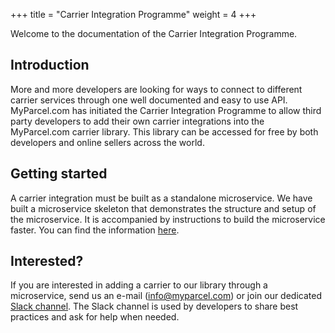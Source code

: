 +++
title = "Carrier Integration Programme"
weight = 4
+++

Welcome to the documentation of the Carrier Integration Programme.

## Introduction

More and more developers are looking for ways to connect to different carrier services through one well documented and easy to use API. MyParcel.com has initiated the Carrier Integration Programme to allow third party developers to add their own carrier integrations into the MyParcel.com carrier library. This library can be accessed for free by both developers and online sellers across the world.  

## Getting started

A carrier integration must be built as a standalone microservice. We have built a microservice skeleton that demonstrates the structure and setup of the microservice. It is accompanied by instructions to build the microservice faster. You can find the information [here](https://github.com/MyParcelCOM/microservice-skeleton).

## Interested?

If you are interested in adding a carrier to our library through a microservice, send us an e-mail (info@myparcel.com) or join our dedicated [Slack channel](https://join.slack.com/t/carrierlibrary/shared_invite/enQtMzE5MTgxNTA5NzMzLTdlN2FlZWQyZDMzYzlkZjhmMTI5ZmJkZTdjZWVhZWZjY2ZiM2E3N2JkMDdlMjIwY2E5MTNmM2I1MDc0MDc1NmM). The Slack channel is used by developers to share best practices and ask for help when needed.
